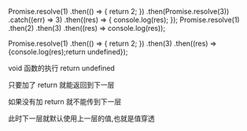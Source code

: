 Promise.resolve(1)
.then(() => {
return 2;
})
.then(Promise.resolve(3))
.catch((err) => 3)
.then((res) => {
console.log(res);
});
Promise.resolve(1)
.then(2)
.then(3)
.then((res) => console.log(res));

Promise.resolve(1)
.then(() => {
return 2;
})
.then(3)
.then((res) => {console.log(res);return undefined});

void 函数的执行 return undefined

只要加了 return 就能返回到下一层

如果没有加 return 就不能传到下一层

此时下一层就默认使用上一层的值,也就是值穿透
